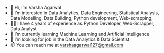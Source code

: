- 👋 Hi, I’m Varsha Agarwal 
- 👀 I’m interested in Data Analytics, Data Engineering, Statistical Analysis, Data Modelling, Data Building, Python development, Web-scrapping,
- 👨‍💻 I have 4 years of experience as Python Developer, Web-Scrapper, Data Analyst
- 🌱 I’m currently learning Machine Learning and Artificial Intelligence
- 💞️ I’m looking for job in the Data Analytics & Data Scientist
- 📫 You can reach me at varshaagarwal127@gmail.com

<!---
VarshaA127/VarshaA127 is a ✨ special ✨ repository because its `README.md` (this file) appears on your GitHub profile.
You can click the Preview link to take a look at your changes.
--->

